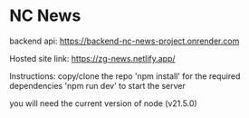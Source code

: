# NC News

backend api:
https://backend-nc-news-project.onrender.com

Hosted site link:
https://zg-news.netlify.app/

Instructions:
copy/clone the repo
'npm install' for the required dependencies
'npm run dev' to start the server

you will need the current version of node (v21.5.0)